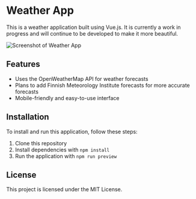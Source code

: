 # Weather App

This is a weather application built using Vue.js. It is currently a work in progress and will continue to be developed to make it more beautiful.

![Screenshot of Weather App](https://i.imgur.com/VVdNX0g.png)

## Features

- Uses the OpenWeatherMap API for weather forecasts
- Plans to add Finnish Meteorology Institute forecasts for more accurate forecasts
- Mobile-friendly and easy-to-use interface

## Installation

To install and run this application, follow these steps:

1. Clone this repository
2. Install dependencies with `npm install`
3. Run the application with `npm run preview`

## License

This project is licensed under the MIT License.

